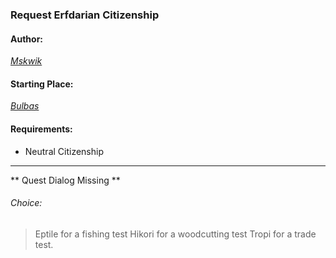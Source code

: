 ### Request Erfdarian Citizenship
#### Author:
_[Mskwik](http://movoda.net/man/Mskwik)_
#### Starting Place:
_[Bulbas](http://movoda.net/man/Bulbas)_
#### Requirements:
* Neutral Citizenship

---
** Quest Dialog Missing **
###### Choice:
> Eptile for a fishing test
> Hikori for a woodcutting test
> Tropi for a trade test.